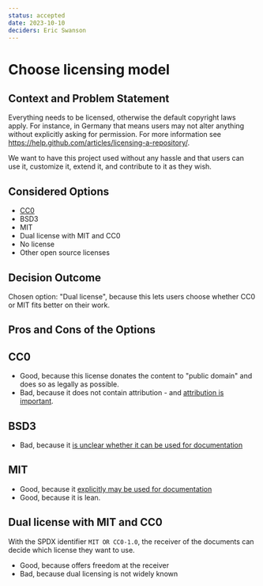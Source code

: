 ```yaml
---
status: accepted
date: 2023-10-10
deciders: Eric Swanson
---
```


# Choose licensing model

## Context and Problem Statement

Everything needs to be licensed, otherwise the default copyright laws apply.
For instance, in Germany that means users may not alter anything without
explicitly asking for permission.
For more information see <https://help.github.com/articles/licensing-a-repository/>.

We want to have this project used without any hassle and that users can use
it, customize it, extend it, and contribute to it as they wish.

## Considered Options

-   [CC0](https://creativecommons.org/share-your-work/public-domain/cc0/)
-   BSD3
-   MIT
-   Dual license with MIT and CC0
-   No license
-   Other open source licenses

## Decision Outcome

Chosen option: "Dual license", because this lets users choose whether CC0 or
MIT fits better on their work.

## Pros and Cons of the Options

## CC0

-   Good, because this license donates the content to "public domain" and
    does so as legally as possible.
-   Bad, because it does not contain attribution - and
    [attribution is important](https://opensource.stackexchange.com/a/9126/5671).

## BSD3

-   Bad, because it [is unclear whether it can be used for documentation](https://opensource.stackexchange.com/a/9545/5671)

## MIT

-   Good, because it [explicitly may be used for documentation](https://opensource.stackexchange.com/a/9545/5671)
-   Good, because it is lean.

## Dual license with MIT and CC0

With the SPDX identifier `MIT OR CC0-1.0`, the receiver of the documents can
decide which license they want to use.

-   Good, because offers freedom at the receiver
-   Bad, because dual licensing is not widely known
